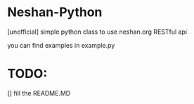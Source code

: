 # Neshan-Python
[unofficial] simple python class to use neshan.org RESTful api


you can find examples in example.py


# TODO:
[] fill the README.MD

